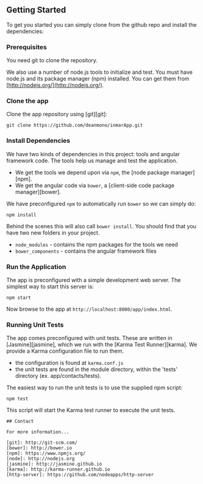 ## Getting Started

To get you started you can simply clone from the github repo and install the dependencies:

### Prerequisites

You need git to clone the  repository.

We also use a number of node.js tools to initialize and test. You must have node.js and
its package manager (npm) installed.  You can get them from [http://nodejs.org/](http://nodejs.org/).

### Clone the app

Clone the app repository using [git][git]:

```
git clone https://github.com/deanmono/inmarApp.git
```

### Install Dependencies

We have two kinds of dependencies in this project: tools and angular framework code.  The tools help
us manage and test the application.

* We get the tools we depend upon via `npm`, the [node package manager][npm].
* We get the angular code via `bower`, a [client-side code package manager][bower].

We have preconfigured `npm` to automatically run `bower` so we can simply do:

```
npm install
```

Behind the scenes this will also call `bower install`.  You should find that you have two new
folders in your project.

* `node_modules` - contains the npm packages for the tools we need
* `bower_components` - contains the angular framework files

### Run the Application

The app is preconfigured with a simple development web server.  The simplest way to start
this server is:

```
npm start
```

Now browse to the app at `http://localhost:8000/app/index.html`.


### Running Unit Tests

The app comes preconfigured with unit tests. These are written in
[Jasmine][jasmine], which we run with the [Karma Test Runner][karma]. We provide a Karma
configuration file to run them.

* the configuration is found at `karma.conf.js`
* the unit tests are found in the module directory, within the 'tests' directory (ex. app/contacts/tests).

The easiest way to run the unit tests is to use the supplied npm script:

```
npm test
```

This script will start the Karma test runner to execute the unit tests.
```
## Contact

For more information...

[git]: http://git-scm.com/
[bower]: http://bower.io
[npm]: https://www.npmjs.org/
[node]: http://nodejs.org
[jasmine]: http://jasmine.github.io
[karma]: http://karma-runner.github.io
[http-server]: https://github.com/nodeapps/http-server
